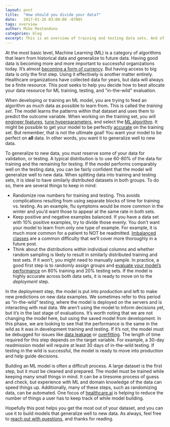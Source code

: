 ```yaml
---
layout: post
title:  "How should you divide your data?"
date:   2017-01-26 03:00:00 -0700t
tags: overview
author: Mike Mastanduno
categories: blog
excerpt: This is an overview of training and testing data sets. And of ML models in development and deployment.
---
```


At the most basic level, Machine Learning (ML) is a category of algorithms that learn from historical data and generalize to future data. Having good data is becoming more and more important to successful organizations today. It’s almost [becoming a form of currency][nyt]. But having access to big data is only the first step. Using it effectively is another matter entirely. Healthcare organizations have collected data for years, but data will always be a finite resource. This post seeks to help you decide how to best allocate your data resource for ML training, testing, and "in-the-wild" evaluation.

When developing or training an ML model, you are trying to feed an algorithm as much data as possible to learn from. This is called the *training set*. The model learns the patterns within that dataset and uses them to predict the outcome variable. When working on the training set, you will [engineer features][feat], [tune hyperparameters][hyp], and select the [ML algorithm][algo]. It might be possible to get your model to be perfectly [accurate][roc] on the training set. But remember, that is not the ultimate goal! You want your model to be perfect on **all** data. In other words, you want it to generalize well to new data.

To generalize to new data, you must reserve some of your data for validation, or testing. A typical distribution is to use 60-80% of the data for training and the remaining for testing. If the model performs comparably well on the testing data, you can be fairly confident that the model will generalize well to new data. When splitting data into training and testing sets, it is ideal to have similarly distributed datasets in both groups. To do so, there are several things to keep in mind:
-	Randomize row numbers for training and testing. This avoids complications resulting from using separate blocks of time for training vs. testing. As an example, flu symptoms would be more common in the winter and you’d want those to appear at the same rate in both sets.
-	Keep positive and negative examples balanced. If you have a data set with 10% positive examples, try to divide those evenly. You don’t want your model to learn from only one type of example. For example, it is much more common for a patient to NOT be readmitted. [Imbalanced classes][imba] are a common difficulty that we’ll cover more thoroughly in a future post. 
-	Think about the distributions within individual columns and whether random sampling is likely to result in similarly distributed training and test sets. If it won’t, you might need to manually sample.
In practice, a good first step is to randomly assign groups and [evaluate your model’s performance][roc] on 80% training and 20% testing sets. If the model is highly accurate across both data sets, it is ready to move on to the *deployment* step. 

In the deployment step, the model is put into production and left to make new predictions on new data examples. We sometimes refer to this period as “in-the-wild” testing, where the model is deployed on the servers and is interacting with real data. We aren’t using the model to inform decisions yet, but it’s in the last stage of evaluations. It’s worth noting that we are not changing the model here, but using the saved model from development. In this phase, we are looking to see that the performance is the same in the wild as it was in development training and testing. If it’s not, the model must be debugged for issues like [data leakage][leak] or [overfitting][over]. The length of time required for this step depends on the target variable. For example, a 30-day readmission model will require at least 30 days of in-the-wild testing. If testing in the wild is successful, the model is ready to move into production and help guide decisions.

 Building an ML model is often a difficult process. A large dataset is the first step, but it must be cleaned and prepared. The model must be trained while keeping many small things in mind. It can be a tiresome process of guess and check, but experience with ML and domain knowledge of the data can speed things up. Additionally, many of these steps, such as randomizing data, can be automated. One focus of [healthcare.ai][hcai] is helping to reduce the number of things a user has to keep track of while model building. 
 
 Hopefully this post helps you get the most out of your dataset, and you can use it to build models that generalize well to new data. As always, feel free to [reach out with questions][contact], and thanks for reading.

[feat]:/blog/2017/01/24/feature-engineering/ 
[roc]:/blog/2016/12/15/model-evaluation-using-roc-curves/
[nyt]:http://www.nytimes.com/2012/02/12/sunday-review/big-datas-impact-in-the-world.html
[algo]:/blog/2016/12/21/which-algorithms-are-in-healthcareai/
[hyp]:https://www.quora.com/What-are-hyperparameters-in-machine-learning
[sample]:http://docs.aws.amazon.com/machine-learning/latest/dg/splitting-types.html
[leak]:/blog/2017/01/06/data-leakage-in-healthcare-machine-learning/
[over]:http://machinelearningmastery.com/overfitting-and-underfitting-with-machine-learning-algorithms/
[hcai]:/
[imba]:http://machinelearningmastery.com/tactics-to-combat-imbalanced-classes-in-your-machine-learning-dataset/
[contact]:/contact.html
